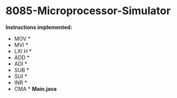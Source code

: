 # 8085-Microprocessor-Simulator
**Instructions implemented:**
* MOV *
* MVI *
* LXI H *
* ADD *
* ADI *
* SUB *
* SUI *
* INR *
* CMA *
**Main.java**

